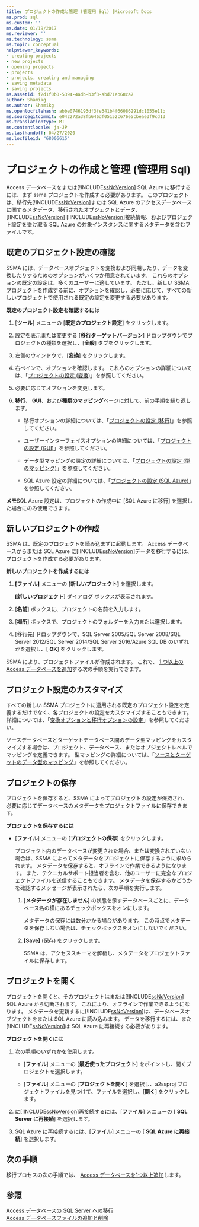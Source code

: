 ```yaml
---
title: プロジェクトの作成と管理 (管理用 Sql) |Microsoft Docs
ms.prod: sql
ms.custom: ''
ms.date: 01/19/2017
ms.reviewer: ''
ms.technology: ssma
ms.topic: conceptual
helpviewer_keywords:
- creating projects
- new projects
- opening projects
- projects
- projects, creating and managing
- saving metadata
- saving projects
ms.assetid: f2d1f0b0-5394-4adb-b3f3-abd71eb68ca7
author: Shamikg
ms.author: Shamikg
ms.openlocfilehash: abbe0746193df3fe341b4f66086291dc1055e11b
ms.sourcegitcommit: e042272a38fb646df05152c676e5cbeae3f9cd13
ms.translationtype: MT
ms.contentlocale: ja-JP
ms.lasthandoff: 04/27/2020
ms.locfileid: "68006615"
---
```

# <a name="creating-and-managing-projects-accesstosql"></a>プロジェクトの作成と管理 (管理用 Sql)
Access データベースをまたは[!INCLUDE[ssNoVersion](../../includes/ssnoversion-md.md)] SQL Azure に移行するには、まず ssma プロジェクトを作成する必要があります。 このプロジェクトは、移行先[!INCLUDE[ssNoVersion](../../includes/ssnoversion-md.md)]または SQL Azure のアクセスデータベースに関するメタデータ、移行されたオブジェクトとデータ、 [!INCLUDE[ssNoVersion](../../includes/ssnoversion-md.md)] [!INCLUDE[ssNoVersion](../../includes/ssnoversion-md.md)]接続情報、およびプロジェクト設定を受け取る SQL Azure の対象インスタンスに関するメタデータを含むファイルです。  
  
## <a name="reviewing-default-project-settings"></a>既定のプロジェクト設定の確認  
SSMA には、データベースオブジェクトを変換および同期したり、データを変換したりするためのオプションがいくつか用意されています。 これらのオプションの既定の設定は、多くのユーザーに適しています。 ただし、新しい SSMA プロジェクトを作成する前に、オプションを確認し、必要に応じて、すべての新しいプロジェクトで使用される既定の設定を変更する必要があります。  
  
**既定のプロジェクト設定を確認するには**  
  
1.  [**ツール**] メニューの [**既定のプロジェクト設定**] をクリックします。  
  
2.  設定を表示または変更する [**移行ターゲットバージョン**] ドロップダウンでプロジェクトの種類を選択し、[**全般**] タブをクリックします。  
  
3.  左側のウィンドウで、[**変換**] をクリックします。  
  
4.  右ペインで、オプションを確認します。 これらのオプションの詳細については、「[プロジェクトの設定 (変換)](https://msdn.microsoft.com/bcebc635-c638-4ddb-924c-b9ccfef86388)」を参照してください。  
  
5.  必要に応じてオプションを変更します。  
  
6.  **移行**、 **GUI**、および**種類のマッピング**ページに対して、前の手順を繰り返します。  
  
    -   移行オプションの詳細については、「[プロジェクトの設定 (移行)](https://msdn.microsoft.com/4caebc9c-8680-4b99-a8fa-89c43161c95d)」を参照してください。  
  
    -   ユーザーインターフェイスオプションの詳細については、「[プロジェクトの設定 (GUI)](https://msdn.microsoft.com/cf06baf1-8714-48a3-95dc-781f6ca53693)」を参照してください。  
  
    -   データ型マッピングの設定の詳細については、「[プロジェクトの設定 (型のマッピング)](https://msdn.microsoft.com/b87b9683-abed-4677-8c50-18bdba704655)」を参照してください。  
  
    -   SQL Azure 設定の詳細については、「[プロジェクトの設定 (SQL Azure)](https://msdn.microsoft.com/bbb8a204-d0e4-4f0b-9709-271feb1f136e)」を参照してください。  
  
**メモ**SQL Azure 設定は、プロジェクトの作成中に [SQL Azure に移行] を選択した場合にのみ使用できます。  
  
## <a name="creating-new-projects"></a>新しいプロジェクトの作成  
SSMA は、既定のプロジェクトを読み込まずに起動します。 Access データベースからまたは SQL Azure に[!INCLUDE[ssNoVersion](../../includes/ssnoversion-md.md)]データを移行するには、プロジェクトを作成する必要があります。  
  
**新しいプロジェクトを作成するには**  
  
1.  **[ファイル]** メニューの **[新しいプロジェクト]** を選択します。  
  
    **[新しいプロジェクト]** ダイアログ ボックスが表示されます。  
  
2.  [**名前**] ボックスに、プロジェクトの名前を入力します。  
  
3.  [**場所**] ボックスで、プロジェクトのフォルダーを入力または選択します。  
  
4.  [移行先] ドロップダウンで、SQL Server 2005/SQL Server 2008/SQL Server 2012/SQL Server 2014/SQL Server 2016/Azure SQL DB のいずれかを選択し、[ **OK**] をクリックします。  
  
SSMA により、プロジェクトファイルが作成されます。 これで、 [1 つ以上の Access データベースを追加](adding-and-removing-access-database-files-accesstosql.md)する次の手順を実行できます。  
  
## <a name="customizing-project-settings"></a>プロジェクト設定のカスタマイズ  
すべての新しい SSMA プロジェクトに適用される既定のプロジェクト設定を定義するだけでなく、各プロジェクトの設定をカスタマイズすることもできます。 詳細については、「[変換オプションと移行オプションの設定](setting-conversion-and-migration-options-accesstosql.md)」を参照してください。  
  
ソースデータベースとターゲットデータベース間のデータ型マッピングをカスタマイズする場合は、プロジェクト、データベース、またはオブジェクトレベルでマッピングを定義できます。 型マッピングの詳細については、「[ソースとターゲットのデータ型のマッピング](mapping-source-and-target-data-types-accesstosql.md)」を参照してください。  
  
## <a name="saving-projects"></a>プロジェクトの保存  
プロジェクトを保存すると、SSMA によってプロジェクトの設定が保持され、必要に応じてデータベースのメタデータをプロジェクトファイルに保存できます。  
  
**プロジェクトを保存するには**  
  
-   [**ファイル**] メニューの [**プロジェクトの保存**] をクリックします。  
  
    プロジェクト内のデータベースが変更された場合、または変換されていない場合は、SSMA によってメタデータをプロジェクトに保存するように求められます。 メタデータを保存すると、オフラインで作業できるようになります。 また、テクニカルサポート担当者を含む、他のユーザーに完全なプロジェクトファイルを送信することもできます。 メタデータを保存するかどうかを確認するメッセージが表示されたら、次の手順を実行します。  
  
    1.  [**メタデータが存在しません**] の状態を示すデータベースごとに、データベース名の横にあるチェックボックスをオンにします。  
  
        メタデータの保存には数分かかる場合があります。 この時点でメタデータを保存しない場合は、チェックボックスをオンにしないでください。  
  
    2.  **[Save]** (保存) をクリックします。  
  
        SSMA は、アクセススキーマを解析し、メタデータをプロジェクトファイルに保存します。  
  
## <a name="opening-projects"></a>プロジェクトを開く  
プロジェクトを開くと、そのプロジェクトはまたは[!INCLUDE[ssNoVersion](../../includes/ssnoversion-md.md)] SQL Azure から切断されます。 これにより、オフラインで作業できるようになります。 メタデータを更新するに[!INCLUDE[ssNoVersion](../../includes/ssnoversion-md.md)]は、データベースオブジェクトをまたは SQL Azure に読み込みます。 データを移行するには、また[!INCLUDE[ssNoVersion](../../includes/ssnoversion-md.md)]は SQL Azure に再接続する必要があります。  
  
**プロジェクトを開くには**  
  
1.  次の手順のいずれかを使用します。  
  
    -   [**ファイル**] メニューの [**最近使ったプロジェクト**] をポイントし、開くプロジェクトを選択します。  
  
    -   [**ファイル**] メニューの [**プロジェクトを開く**] を選択し、a2ssproj プロジェクトファイルを見つけて、ファイルを選択し、[**開く**] をクリックします。  
  
2.  に[!INCLUDE[ssNoVersion](../../includes/ssnoversion-md.md)]再接続するには、[**ファイル**] メニューの [ **SQL Server に再接続**] を選択します。  
  
3.  SQL Azure に再接続するには、[**ファイル**] メニューの [ **SQL Azure に再接続**] を選択します。  
  
## <a name="next-step"></a>次の手順  
移行プロセスの次の手順では、 [Access データベースを1つ以上追加](adding-and-removing-access-database-files-accesstosql.md)します。  
  
## <a name="see-also"></a>参照  
[Access データベースの SQL Server への移行](migrating-access-databases-to-sql-server-azure-sql-db-accesstosql.md)  
[Access データベースファイルの追加と削除](adding-and-removing-access-database-files-accesstosql.md)  
  
